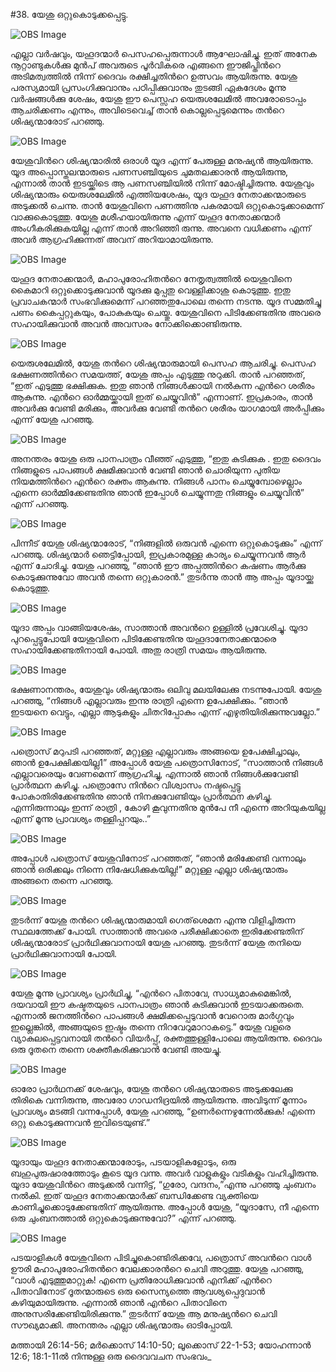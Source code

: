 #38. യേശു ഒറ്റുകൊടുക്കപ്പെട്ടു.

![OBS Image](https://cdn.door43.org/obs/jpg/360px/obs-en-38-01.jpg)

എല്ലാ വര്‍ഷവും, യഹൂദന്മാര്‍ പെസഹപ്പെരുന്നാള്‍ ആഘോഷിച്ചു. ഇത് അനേക നൂറ്റാണ്ടുകള്‍ക്കു മുന്‍പ് അവരുടെ പൂര്‍വികരെ എങ്ങനെ ഈജിപ്തിന്‍റെ അടിമത്വത്തില്‍ നിന്ന് ദൈവം രക്ഷിച്ചതിന്‍റെ ഉത്സവം ആയിരുന്നു. യേശു പരസ്യമായി പ്രസംഗിക്കുവാനും പഠിപ്പിക്കുവാനും തുടങ്ങി ഏകദേശം മൂന്നു വര്‍ഷങ്ങള്‍ക്കു ശേഷം, യേശു ഈ പെസ്സഹ യെരുശലേമില്‍ അവരോടൊപ്പം ആചരിക്കണം എന്നും, അവിടെവെച്ച് താന്‍ കൊല്ലപ്പെടുമെന്നും തന്‍റെ ശിഷ്യന്മാരോട് പറഞ്ഞു. 

![OBS Image](https://cdn.door43.org/obs/jpg/360px/obs-en-38-02.jpg)

യേശുവിന്‍റെ  ശിഷ്യന്മാരില്‍ ഒരാള്‍ യൂദ എന്ന് പേരുള്ള മനുഷ്യന്‍ ആയിരുന്നു. യൂദ അപ്പൊസ്തലന്മാരുടെ പണസഞ്ചിയുടെ ചുമതലക്കാരന്‍ ആയിരുന്നു, എന്നാല്‍ താന്‍ ഇടയ്ക്കിടെ ആ പണസഞ്ചിയില്‍ നിന്ന് മോഷ്ടിച്ചിരുന്നു. യേശുവും ശിഷ്യന്മാരും യെരുശലേമില്‍ എത്തിയശേഷം, യൂദ യഹൂദ നേതാക്കന്മാരുടെ അടുക്കല്‍ ചെന്നു. താന്‍ യേശുവിനെ പണത്തിനു പകരമായി   ഒറ്റുകൊടുക്കാമെന്ന് വാക്കുകൊടുത്തു. യേശു മശീഹയായിരുന്നു എന്ന് യഹൂദ നേതാക്കന്മാര്‍ അംഗീകരിക്കുകയില്ല എന്ന് താന്‍  അറിഞ്ഞി രുന്നു. അവനെ വധിക്കണം എന്ന് അവര്‍ ആഗ്രഹിക്കുന്നത് അവന് അറിയാമായിരുന്നു. 

![OBS Image](https://cdn.door43.org/obs/jpg/360px/obs-en-38-03.jpg)

യഹൂദ നേതാക്കന്മാര്‍, മഹാപുരോഹിതന്‍റെ നേതൃത്വത്തില്‍ യെശുവിനെ കൈമാറി ഒറ്റുക്കൊടുക്കുവാന്‍ യൂദക്കു മുപ്പതു വെള്ളിക്കാശു കൊടുത്തു. ഇതു പ്രവാചകന്മാര്‍ സംഭവിക്കുമെന്ന് പറഞ്ഞതുപോലെ തന്നെ നടന്നു. യൂദ സമ്മതിച്ചു പണം കൈപ്പറ്റുകയും, പോകുകയും ചെയ്തു. യേശുവിനെ പിടിക്കേണ്ടതിനു അവരെ സഹായിക്കുവാന്‍ അവന്‍ അവസരം നോക്കിക്കൊണ്ടിരുന്നു.

![OBS Image](https://cdn.door43.org/obs/jpg/360px/obs-en-38-04.jpg)

യെരുശലേമില്‍, യേശു തന്‍റെ ശിഷ്യന്മാരുമായി പെസഹ ആചരിച്ചു. പെസഹ ഭക്ഷണത്തിന്‍റെ സമയത്ത്, യേശു അപ്പം എടുത്തു നുറുക്കി. താന്‍ പറഞ്ഞത്, “ഇത് എടുത്തു ഭക്ഷിക്കുക. ഇതു ഞാന്‍ നിങ്ങള്‍ക്കായി നല്‍കുന്ന എന്‍റെ ശരീരം ആകുന്നു. എന്‍റെ ഓര്‍മ്മയ്ക്കായി ഇത് ചെയ്യുവിന്‍” എന്നാണ്. ഇപ്രകാരം, താന്‍ അവര്‍ക്കു വേണ്ടി മരിക്കും, അവര്‍ക്കു വേണ്ടി തന്‍റെ ശരീരം യാഗമായി അര്‍പ്പിക്കും എന്ന് യേശു പറഞ്ഞു.

![OBS Image](https://cdn.door43.org/obs/jpg/360px/obs-en-38-05.jpg)

അനന്തരം യേശു ഒരു പാനപാത്രം വീഞ്ഞ് എടുത്തു, “ഇതു കുടിക്കുക . ഇതു ദൈവം നിങ്ങളുടെ പാപങ്ങള്‍ ക്ഷമിക്കുവാന്‍ വേണ്ടി ഞാന്‍ ചൊരിയുന്ന പുതിയ നിയമത്തിന്‍റെ എന്‍റെ രക്തം ആകുന്നു. നിങ്ങള്‍ പാനം ചെയ്യുമ്പോഴെല്ലാം എന്നെ ഓര്‍മ്മിക്കേണ്ടതിനു ഞാന്‍ ഇപ്പോള്‍ ചെയ്യുന്നതു നിങ്ങളും ചെയ്യുവിന്‍” എന്ന് പറഞ്ഞു.

![OBS Image](https://cdn.door43.org/obs/jpg/360px/obs-en-38-06.jpg)

പിന്നീട് യേശു ശിഷ്യന്മാരോട്, “നിങ്ങളില്‍ ഒരുവന്‍ എന്നെ ഒറ്റുകൊടുക്കും” എന്ന് പറഞ്ഞു. ശിഷ്യന്മാര്‍ ഞെട്ടിപ്പോയി, ഇപ്രകാരമുള്ള കാര്യം ചെയ്യുന്നവന്‍ ആര്‍ എന്ന് ചോദിച്ചു. യേശു പറഞ്ഞു, “ഞാന്‍ ഈ അപ്പത്തിന്‍റെ കഷണം ആര്‍ക്കു കൊടുക്കുന്നുവോ അവന്‍ തന്നെ ഒറ്റുകാരന്‍.” തുടര്‍ന്നു താന്‍ ആ അപ്പം യൂദായ്ക്കു കൊടുത്തു. 

![OBS Image](https://cdn.door43.org/obs/jpg/360px/obs-en-38-07.jpg)

യൂദാ അപ്പം വാങ്ങിയശേഷം, സാത്താന്‍ അവന്‍റെ ഉള്ളില്‍ പ്രവേശിച്ചു. യൂദാ പുറപ്പെട്ടുപോയി യേശുവിനെ പിടിക്കേണ്ടതിനു യഹൂദാനേതാക്കന്മാരെ സഹായിക്കേണ്ടതിനായി പോയി. അതു രാത്രി സമയം ആയിരുന്നു.

![OBS Image](https://cdn.door43.org/obs/jpg/360px/obs-en-38-08.jpg)

ഭക്ഷണാനന്തരം, യേശുവും ശിഷ്യന്മാരും ഒലിവു മലയിലേക്കു നടന്നുപോയി. യേശു പറഞ്ഞു, “നിങ്ങള്‍ എല്ലാവരും ഇന്നു രാത്രി എന്നെ ഉപേക്ഷിക്കും. “ഞാന്‍ ഇടയനെ വെട്ടും, എല്ലാ ആടുകളും ചിതറിപ്പോകും എന്ന് എഴുതിയിരിക്കുന്നുവല്ലോ.” 

![OBS Image](https://cdn.door43.org/obs/jpg/360px/obs-en-38-09.jpg)

പത്രൊസ് മറുപടി പറഞ്ഞത്, മറ്റുള്ള എല്ലാവരും അങ്ങയെ ഉപേക്ഷിച്ചാലും, ഞാന്‍ ഉപേക്ഷിക്കയില്ല1” അപ്പോള്‍ യേശു പത്രൊസിനോട്, “സാത്താന്‍ നിങ്ങള്‍ എല്ലാവരെയും വേണമെന്ന് ആഗ്രഹിച്ചു, എന്നാല്‍ ഞാന്‍ നിങ്ങള്‍ക്കുവേണ്ടി പ്രാര്‍ത്ഥന കഴിച്ചു. പത്രൊസേ നിന്‍റെ വിശ്വാസം നഷ്ടപ്പെട്ടു പോകാതിരിക്കേണ്ടതിനു ഞാന്‍ നിനക്കുവേണ്ടിയും പ്രാര്‍ത്ഥന കഴിച്ചു. എന്നിരുന്നാലും ഇന്ന് രാത്രി , കോഴി കൂവുന്നതിനു മുന്‍പേ നീ എന്നെ അറിയുകയില്ല എന്ന് മൂന്നു പ്രാവശ്യം തള്ളിപ്പറയും..”  

![OBS Image](https://cdn.door43.org/obs/jpg/360px/obs-en-38-10.jpg)

അപ്പോള്‍ പത്രൊസ് യേശുവിനോട് പറഞ്ഞത്, “ഞാന്‍ മരിക്കേണ്ടി വന്നാലും ഞാന്‍ ഒരിക്കലും നിന്നെ നിഷേധിക്കുകയില്ല!” മറ്റുള്ള എല്ലാ ശിഷ്യന്മാരും അങ്ങനെ തന്നെ പറഞ്ഞു.

![OBS Image](https://cdn.door43.org/obs/jpg/360px/obs-en-38-11.jpg)

തുടര്‍ന്ന് യേശു തന്‍റെ ശിഷ്യന്മാരുമായി ഗെത്‌ശെമന എന്നു വിളിച്ചിരുന്ന സ്ഥലത്തേക്ക് പോയി. സാത്താന്‍ അവരെ പരീക്ഷിക്കാതെ ഇരിക്കേണ്ടതിന് ശിഷ്യന്മാരോട് പ്രാര്‍ഥിക്കുവാനായി  യേശു പറഞ്ഞു. തുടര്‍ന്ന് യേശു തനിയെ പ്രാര്‍ഥിക്കുവാനായി പോയി.

![OBS Image](https://cdn.door43.org/obs/jpg/360px/obs-en-38-12.jpg)

യേശു മൂന്നു പ്രാവശ്യം പ്രാര്‍ഥിച്ചു, “എന്‍റെ പിതാവേ, സാധ്യമാകുമെങ്കില്‍, ദയവായി ഈ കഷ്ടതയുടെ പാനപാത്രം ഞാന്‍ കുടിക്കുവാന്‍ ഇടയാക്കരുതെ. എന്നാല്‍ ജനത്തിന്‍റെ പാപങ്ങള്‍ ക്ഷമിക്കപ്പെടുവാന്‍ വേറൊരു മാര്‍ഗ്ഗവും ഇല്ലെങ്കില്‍, അങ്ങയുടെ ഇഷ്ടം തന്നെ നിറവേറുമാറാകട്ടെ.” യേശു വളരെ വ്യാകുലപ്പെട്ടവനായി തന്‍റെ വിയര്‍പ്പ്, രക്തത്തുള്ളിപോലെ ആയിരുന്നു. ദൈവം ഒരു ദൂതനെ തന്നെ ശക്തീകരിക്കുവാന്‍ വേണ്ടി അയച്ചു.  

![OBS Image](https://cdn.door43.org/obs/jpg/360px/obs-en-38-13.jpg)

ഓരോ പ്രാര്‍ഥനക്ക് ശേഷവും, യേശു തന്‍റെ ശിഷ്യന്മാരുടെ അടുക്കലേക്കു തിരികെ വന്നിരുന്നു, അവരോ ഗാഡനിദ്രയില്‍ ആയിരുന്നു. അവിടുന്ന് മൂന്നാം പ്രാവശ്യം മടങ്ങി വന്നപ്പോള്‍, യേശു പറഞ്ഞു, “ഉണര്‍ന്നെഴുന്നേല്‍ക്കുക! എന്നെ ഒറ്റു കൊടുക്കുന്നവന്‍ ഇവിടെയുണ്ട്.” 

![OBS Image](https://cdn.door43.org/obs/jpg/360px/obs-en-38-14.jpg)

യൂദായും  യഹൂദ നേതാക്കന്മാരോടും, പടയാളികളോടും, ഒരു ബഹുപുരുഷാരത്തോടും കൂടെ യൂദ വന്നു. അവര്‍ വാളുകളും വടികളും വഹിച്ചിരുന്നു. യൂദാ യേശുവിന്‍റെ അടുക്കല്‍ വന്നിട്ട്, “ഗുരോ, വന്ദനം,”എന്നു പറഞ്ഞു ചുംബനം നല്‍കി. ഇത് യഹൂദ നേതാക്കന്മാര്‍ക്ക് ബന്ധിക്കേണ്ട വ്യക്തിയെ കാണിച്ചുക്കൊടുക്കേണ്ടതിന് ആയിരുന്നു. അപ്പോള്‍ യേശു, “യൂദാസേ, നീ എന്നെ ഒരു ചുംബനത്താല്‍ ഒറ്റുകൊടുക്കുന്നുവോ?” എന്ന് പറഞ്ഞു.  

![OBS Image](https://cdn.door43.org/obs/jpg/360px/obs-en-38-15.jpg)

പടയാളികള്‍ യേശുവിനെ പിടിച്ചുകൊണ്ടിരിക്കവേ, പത്രൊസ് അവന്‍റെ വാള്‍ ഊരി മഹാപുരോഹിതന്‍റെ വേലക്കാരന്‍റെ ചെവി അറുത്തു. യേശു പറഞ്ഞു, “വാള്‍ എടുത്തുമാറ്റുക! എന്നെ പ്രതിരോധിക്കുവാന്‍ എനിക്ക് എന്‍റെ പിതാവിനോട് ദൂതന്മാരുടെ ഒരു സൈന്യത്തെ ആവശ്യപ്പെദുവാന്‍ കഴിയുമായിരുന്നു. എന്നാല്‍ ഞാന്‍ എന്‍റെ പിതാവിനെ അനുസരിക്കേണ്ടിയിരിക്കുന്നു.” തുടര്‍ന്ന് യേശു ആ മനുഷ്യന്‍റെ ചെവി സൗഖ്യമാക്കി. അനന്തരം എല്ലാ ശിഷ്യന്മാരും ഓടിപ്പോയി.

മത്തായി 26:14-56; മര്‍ക്കൊസ് 14:10-50; ലൂക്കൊസ് 22-1-53; യോഹന്നാന്‍ 12:6; 18:1-11ല്‍ നിന്നുള്ള ഒരു ദൈവവചന സംഭവം_

